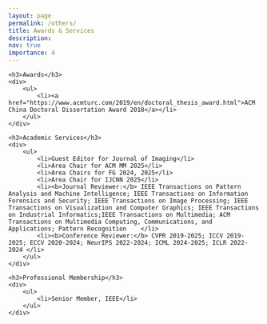 ```yaml
---
layout: page
permalink: /others/
title: Awards & Services
description: 
nav: true
importance: 4
---
```

<div>

    <h3>Awards</h3>
	<div>
        <ul>
            <li><a href="https://www.acmturc.com/2019/en/doctoral_thesis_award.html">ACM China Doctoral Dissertation Award 2018</a></li>
        </ul>    
	</div>

    <h3>Academic Services</h3>
    <div>
        <ul>
            <li>Guest Editor for Journal of Imaging</li>
            <li>Area Chair for ACM MM 2025</li>
            <li>Area Chairs for FG 2024, 2025</li>
            <li>Area Chair for IJCNN 2025</li>
            <li><b>Journal Reviewer:</b> IEEE Transactions on Pattern Analysis and Machine Intelligence; IEEE Transactions on Information Forensics and Security; IEEE Transactions on Image Processing; IEEE Transactions on Visualization and Computer Graphics; IEEE Transactions on Industrial Informatics;IEEE Transactions on Multimedia; ACM Transactions on Multimedia Computing, Communications, and Applications; Pattern Recognition    </li>
            <li><b>Conference Reviewer:</b> CVPR 2019-2025; ICCV 2019-2025; ECCV 2020-2024; NeurIPS 2022-2024; ICML 2024-2025; ICLR 2022-2024 </li>
        </ul>    
    </div>

    <h3>Professional Membership</h3>
    <div>
        <ul>
            <li>Senior Member, IEEE</li>
        </ul>    
    </div>

</div>
